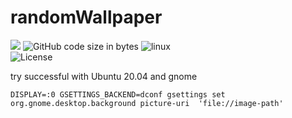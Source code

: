 # randomWallpaper

[![](https://img.shields.io/badge/language-Python3-blue)](https://www.python.org/) 
![GitHub code size in bytes](https://img.shields.io/github/languages/code-size/ruxia-TJY/randomWallpaper) 
![linux](https://img.shields.io/badge/-ubuntu-yellow?logo=ubuntu)  
![License](https://img.shields.io/badge/License-MIT-blue)

try successful with Ubuntu 20.04 and gnome

```shell
DISPLAY=:0 GSETTINGS_BACKEND=dconf gsettings set org.gnome.desktop.background picture-uri  'file://image-path'
```
